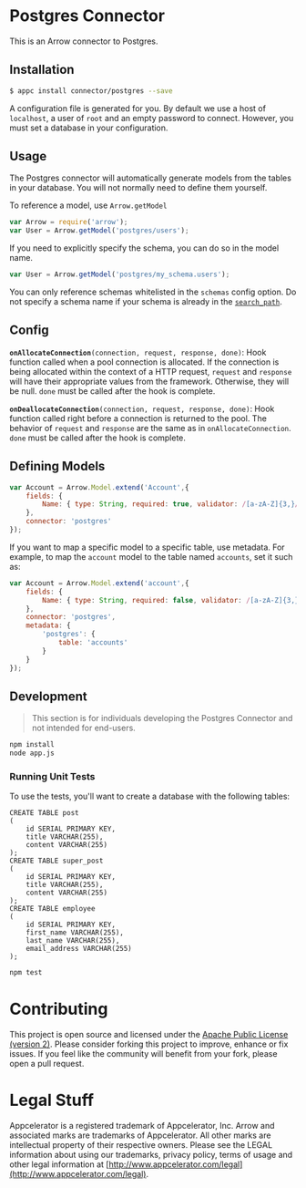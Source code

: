 # Postgres Connector

This is an Arrow connector to Postgres.

## Installation

```bash
$ appc install connector/postgres --save
```

A configuration file is generated for you. By default we use a host of `localhost`, a user of `root` and an
empty password to connect. However, you must set a database in your configuration.

## Usage

The Postgres connector will automatically generate models from the tables in your database.  You will not normally need to define them yourself.

To reference a model, use `Arrow.getModel`

```javascript
var Arrow = require('arrow');
var User = Arrow.getModel('postgres/users');
```

If you need to explicitly specify the schema, you can do so in the model name.

```javascript
var User = Arrow.getModel('postgres/my_schema.users');
```

You can only reference schemas whitelisted in the `schemas` config option.  Do not specify a schema name if your schema is already in the [`search_path`](https://www.postgresql.org/docs/9.3/static/ddl-schemas.html#DDL-SCHEMAS-PATH).

## Config

**`onAllocateConnection`**`(connection, request, response, done)`: Hook function called when a pool connection is allocated.  If the connection is being allocated within the context of a HTTP request, `request` and `response` will have their appropriate values from the framework.  Otherwise, they will be null.  `done` must be called after the hook is complete.

**`onDeallocateConnection`**`(connection, request, response, done)`: Hook function called right before a connection is returned to the pool.  The behavior of `request` and `response` are the same as in `onAllocateConnection`.  `done` must be called after the hook is complete.

## Defining Models

```javascript
var Account = Arrow.Model.extend('Account',{
	fields: {
		Name: { type: String, required: true, validator: /[a-zA-Z]{3,}/ }
	},
	connector: 'postgres'
});
```

If you want to map a specific model to a specific table, use metadata.  For example, to map the `account` model to the table named `accounts`, set it such as:

```javascript
var Account = Arrow.Model.extend('account',{
	fields: {
		Name: { type: String, required: false, validator: /[a-zA-Z]{3,}/ }
	},
	connector: 'postgres',
	metadata: {
		'postgres': {
			table: 'accounts'
		}
	}
});
```

## Development

> This section is for individuals developing the Postgres Connector and not intended
  for end-users.

```bash
npm install
node app.js
```

### Running Unit Tests

To use the tests, you'll want to create a database with the following tables:

```
CREATE TABLE post
(
	id SERIAL PRIMARY KEY,
	title VARCHAR(255),
	content VARCHAR(255)
);
CREATE TABLE super_post
(
	id SERIAL PRIMARY KEY,
	title VARCHAR(255),
	content VARCHAR(255)
);
CREATE TABLE employee
(
	id SERIAL PRIMARY KEY,
	first_name VARCHAR(255),
	last_name VARCHAR(255),
	email_address VARCHAR(255)
);
```

```bash
npm test
```


# Contributing

This project is open source and licensed under the [Apache Public License (version 2)](http://www.apache.org/licenses/LICENSE-2.0).  Please consider forking this project to improve, enhance or fix issues. If you feel like the community will benefit from your fork, please open a pull request.


# Legal Stuff

Appcelerator is a registered trademark of Appcelerator, Inc. Arrow and associated marks are trademarks of Appcelerator. All other marks are intellectual property of their respective owners. Please see the LEGAL information about using our trademarks, privacy policy, terms of usage and other legal information at [http://www.appcelerator.com/legal](http://www.appcelerator.com/legal).
